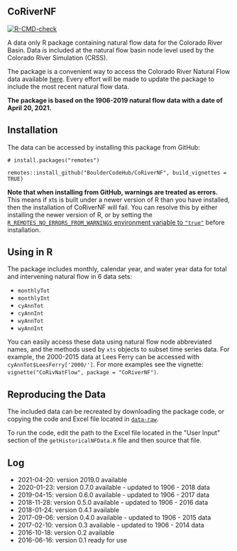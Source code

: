 ## CoRiverNF

<!-- badges: start -->
[![R-CMD-check](https://github.com/BoulderCodeHub/CoRiverNF/workflows/R-CMD-check/badge.svg)](https://github.com/BoulderCodeHub/CoRiverNF/actions)
<!-- badges: end -->


A data only R package containing natural flow data for the Colorado River Basin. Data is included at the natural flow basin node level used by the Colorado River Simulation (CRSS).

The package is a convenient way to access the Colorado River Natural Flow data available [here](http://www.usbr.gov/lc/region/g4000/NaturalFlow/current.html). Every effort will be made to update the package to include the most recent natural flow data.

__The package is based on the 1906-2019 natural flow data with a date of April 20, 2021.__

## Installation

The data can be accessed by installing this package from GitHub:

```
# install.packages("remotes")

remotes::install_github("BoulderCodeHub/CoRiverNF", build_vignettes = TRUE)
```

**Note that when installing from GitHub, warnings are treated as errors.** This means if xts is built under a newer version of R than you have installed, then the installation of CoRiverNF will fail. You can resolve this by either installing the newer version of R, or by setting the [`R_REMOTES_NO_ERRORS_FROM_WARNINGS` environment variable to `"true"`](https://github.com/r-lib/remotes#environment-variables) before installation. 

## Using in R

The package includes monthly, calendar year, and water year data for total and intervening natural flow in 6 data sets:

- `monthlyTot`
- `monthlyInt`
- `cyAnnTot`
- `cyAnnInt`
- `wyAnnTot`
- `wyAnnInt`

You can easily access these data using natural flow node abbreviated names, and the methods used by `xts` objects to subset time series data. For example, the 2000-2015 data at Lees Ferry can be accessed with `cyAnnTot$LeesFerry['2000/']`. For more examples see the vignette: `vignette("CoRivNatFlow", package = "CoRiverNF")`.

## Reproducing the Data

The included data can be recreated by downloading the package code, or copying the code and Excel file located in [`data-raw`](data-raw).

To run the code, edit the path to the Excel file located in the "User Input" section of the `getHistoricalNFData.R` file and then source that file. 

## Log

- 2021-04-20: version 2019.0 available
- 2020-01-23: version 0.7.0 available - updated to 1906 - 2018 data
- 2019-04-15: version 0.6.0 available - updated to 1906 - 2017 data
- 2018-11-28: version 0.5.0 available - updated to 1906 - 2016 data
- 2018-01-24: version 0.4.1 available
- 2017-09-06: version 0.4.0 available - updated to 1906 - 2015 data
- 2017-02-10: version 0.3 available - updated to 1906 - 2014 data
- 2016-10-18: version 0.2 available
- 2016-06-16: version 0.1 ready for use
